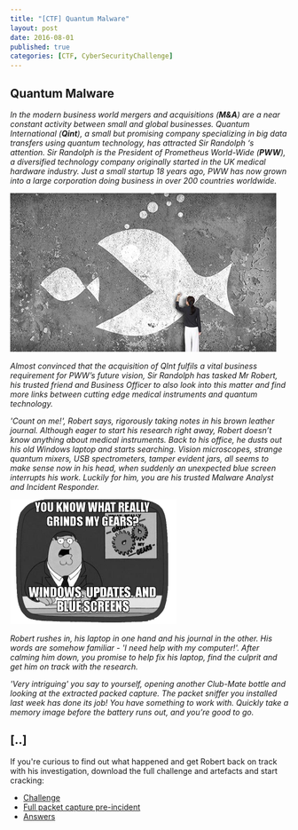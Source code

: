 ```yaml
---
title: "[CTF] Quantum Malware"
layout: post
date: 2016-08-01
published: true
categories: [CTF, CyberSecurityChallenge]
---
```


## Quantum Malware

_In the modern business world mergers and acquisitions (**M&A**) are a near constant activity between small and global businesses. Quantum International (**Qint**), a small but promising company specializing in big data transfers using quantum technology, has attracted Sir Randolph ‘s attention. Sir Randolph is the President of Prometheus World-Wide (**PWW**), a diversified technology company originally started in the UK medical hardware industry. Just a small startup 18 years ago, PWW has now grown into a large corporation doing business in over 200 countries worldwide._

<img src="/assets/CSC/ma.png" alt="M&A" class="figure-body">

_Almost convinced that the acquisition of QInt fulfils a vital business requirement for PWW’s future vision, Sir Randolph has tasked Mr Robert, his trusted friend and Business Officer to also look into this matter and find more links between cutting edge medical instruments and quantum technology._

_'Count on me!', Robert says, rigorously taking notes in his brown leather journal. Although eager to start his research right away, Robert doesn’t know anything about medical instruments. Back to his office, he dusts out his old Windows laptop and starts searching. Vision microscopes, strange quantum mixers, USB spectrometers, tamper evident jars, all seems to make sense now in his head, when suddenly an unexpected blue screen interrupts his work. Luckily for him, you are his trusted Malware Analyst and Incident Responder._

<img src="/assets/CSC/quantum-mal.png" alt="Peter" class="figure-body">

_Robert rushes in, his laptop in one hand and his journal in the other. His words are somehow familiar - 'I need help with my computer!'. After calming him down, you promise to help fix his laptop, find the culprit and get him on track with the research._

_'Very intriguing' you say to yourself, opening another Club-Mate bottle and looking at the extracted packed capture. The packet sniffer you installed last week has done its job! You have something to work with. Quickly take a memory image before the battery runs out, and you’re good to go._


## [..]

If you're curious to find out what happened and get Robert back on track with his investigation, download the full challenge and artefacts and start cracking:

* [Challenge](/assets/CSC/Challenge.pdf)
* [Full packet capture pre-incident](/assets/CSC/traffic-01-08-16.pcapng.gz)
* [Answers](/assets/CSC/Answers.pdf)
